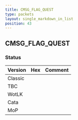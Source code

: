 ```yaml
---
title: CMSG_FLAG_QUEST
type: packets
layout: single_markdown_in_list
position: 43
---
```


## CMSG_FLAG_QUEST

### Status

Version | Hex | Comment
---------- | ---------- | ---------- 
Classic |  |  
TBC |  |  
WotLK |  |  
Cata |  |  
MoP |  |  